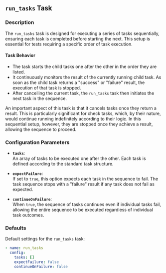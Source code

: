 ## `run_tasks` Task

### Description
The `run_tasks` task is designed for executing a series of tasks sequentially, ensuring each task is completed before starting the next. This setup is essential for tests requiring a specific order of task execution.

#### Task Behavior
- The task starts the child tasks one after the other in the order they are listed.
- It continuously monitors the result of the currently running child task. As soon as the child task returns a "success" or "failure" result, the execution of that task is stopped.
- After cancelling the current task, the `run_tasks` task then initiates the next task in the sequence.

An important aspect of this task is that it cancels tasks once they return a result. This is particularly significant for check tasks, which, by their nature, would continue running indefinitely according to their logic. In this sequential setup, however, they are stopped once they achieve a result, allowing the sequence to proceed.

### Configuration Parameters

- **`tasks`**:\
  An array of tasks to be executed one after the other. Each task is defined according to the standard task structure.

- **`expectFailure`**:\
  If set to `true`, this option expects each task in the sequence to fail. The task sequence stops with a "failure" result if any task does not fail as expected.

- **`continueOnFailure`**:\
  When `true`, the sequence of tasks continues even if individual tasks fail, allowing the entire sequence to be executed regardless of individual task outcomes.

### Defaults

Default settings for the `run_tasks` task:

```yaml
- name: run_tasks
  config:
    tasks: []
    expectFailure: false
    continueOnFailure: false
```
